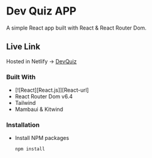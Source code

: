 # Dev Quiz APP

A simple React app built with React & React Router Dom.

## Live Link

Hosted in Netlify -> [DevQuiz](https://dev-quiz-imran.netlify.app/)

### Built With

* [![React][React.js]][React-url]
* React Router Dom v6.4 
* Tailwind
* Mambaui & Kitwind

### Installation

* Install NPM packages
   ```sh
   npm install
   ```
